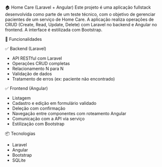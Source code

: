 🏠 Home Care (Laravel + Angular)
Este projeto é uma aplicação fullstack desenvolvida como parte de um teste técnico, com o objetivo de gerenciar pacientes de um serviço de Home Care. A aplicação realiza operações de CRUD (Create, Read, Update, Delete) com Laravel no backend e Angular no frontend. A interface é estilizada com Bootstrap.

📌 Funcionalidades

✅ Backend (Laravel)

- API RESTful com Laravel 
- Operações CRUD completas
- Relacionamento N para N
- Validação de dados
- Tratamento de erros (ex: paciente não encontrado)

✅ Frontend (Angular)

- Listagem 
- Cadastro e edição em formulário validado
- Deleção com confirmação
- Navegação entre componentes com roteamento Angular
- Comunicação com a API via serviço
- Estilização com Bootstrap

📦 Tecnologias

- Laravel
- Angular
- Bootstrap
- SQLite
